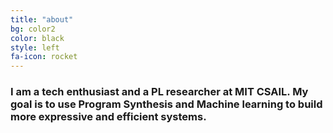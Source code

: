 ```yaml
---
title: "about"
bg: color2
color: black
style: left
fa-icon: rocket
---
```




### I am a tech enthusiast and a PL researcher at MIT CSAIL. My goal is to use Program Synthesis and Machine learning to build more expressive and efficient systems.
